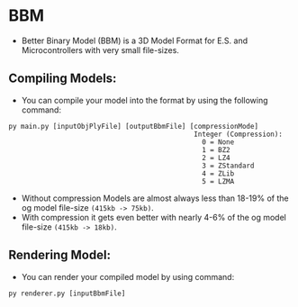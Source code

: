 # BBM
- Better Binary Model (BBM) is a 3D Model Format for E.S. and Microcontrollers with very small file-sizes.

## Compiling Models:
- You can compile your model into the format by using the following command:
```
py main.py [inputObjPlyFile] [outputBbmFile] [compressionMode]
                                              Integer (Compression):
                                                0 = None
                                                1 = BZ2
                                                2 = LZ4
                                                3 = ZStandard
                                                4 = ZLib
                                                5 = LZMA
```
- Without compression Models are almost always less than 18-19% of the og model file-size `(415kb -> 75kb)`.
- With compression it gets even better with nearly 4-6% of the og model file-size `(415kb -> 18kb)`.

## Rendering Model:
- You can render your compiled model by using command:
```
py renderer.py [inputBbmFile]
```
